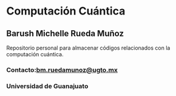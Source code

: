 # Computación Cuántica  
## Barush Michelle Rueda Muñoz 
Repositorio personal para almacenar códigos relacionados con la computación cuántica.
### Contacto:bm.ruedamunoz@ugto.mx
### Universidad de Guanajuato

